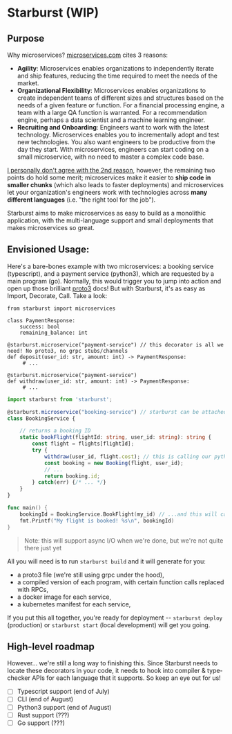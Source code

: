 # Starburst (WIP)

## Purpose

Why microservices? [microservices.com](https://microservices.com) cites 3 reasons:

- **Agility**: Microservices enables organizations to independently iterate and ship features, reducing the time required to meet the needs of the market.
- **Organizational Flexibility**: Microservices enables organizations to create independent teams of different sizes and structures based on the needs of a given feature or function. For a financial processing engine, a team with a large QA function is warranted. For a recommendation engine, perhaps a data scientist and a machine learning engineer.
- **Recruiting and Onboarding**: Engineers want to work with the latest technology. Microservices enables you to incrementally adopt and test new technologies. You also want engineers to be productive from the day they start. With microservices, engineers can start coding on a small microservice, with no need to master a complex code base.

[I personally don't agree with the 2nd reason](docs/opinions/org-flexibility.md), however, the remaining two points do hold some merit; microservices make it easier to **ship code in smaller chunks** (which also leads to faster deployments) and microservices let your organization's engineers work with technologies across **many different languages** (i.e. "the right tool for the job").

Starburst aims to make microservices as easy to build as a monolithic application, with the multi-language support and small deployments that makes microservices so great.


## Envisioned Usage:

Here's a bare-bones example with two microservices: a booking service (typescript), and a payment service (python3), which are requested by a main program (go). Normally, this would trigger you to jump into action and open up those brilliant [proto3](https://developers.google.com/protocol-buffers/docs/proto3) docs! But with Starburst, it's as easy as Import, Decorate, Call. Take a look:

```py3
from starburst import microservices

class PaymentResponse:
    success: bool
    remaining_balance: int

@starburst.microservice("payment-service") // this decorator is all we need! No proto3, no grpc stubs/channels
def deposit(user_id: str, amount: int) -> PaymentResponse:
     # ...

@starburst.microservice("payment-service")
def withdraw(user_id: str, amount: int) -> PaymentResponse:
     # ...
```

```ts
import starburst from 'starburst';

@starburst.microservice("booking-service") // starburst can be attached to classes too!
class BookingService {

    // returns a booking ID
    static bookFlight(flightId: string, user_id: string): string {
        const flight = flights[flightId];
        try {
            withdraw(user_id, flight.cost); // this is calling our python payment microservice!
            const booking = new Booking(flight, user_id);
            // ...
            return booking.id;
        } catch(err) {/* ... */}
    }
}
```

```go
func main() {
    bookingId = BookingService.BookFlight(my_id) // ...and this will call our typescript booking service!
    fmt.Printf("My flight is booked! %s\n", bookingId)
}
```

> Note: this will support async I/O when we're done, but we're not quite there just yet

All you will need is to run `starburst build` and it will generate for you:
* a proto3 file (we're still using grpc under the hood),
* a compiled version of each program, with certain function calls replaced with RPCs,
* a docker image for each service,
* a kubernetes manifest for each service,

If you put this all together, you're ready for deployment -- `starburst deploy` (production) or `starburst start` (local development) will get you going.

## High-level roadmap

However... we're still a long way to finishing this. Since Starburst needs to locate these decorators in your code, it needs to hook into compiler & type-checker APIs for each language that it supports. So keep an eye out for us!

- [ ] Typescript support (end of July)
- [ ] CLI (end of August)
- [ ] Python3 support (end of August)
- [ ] Rust support (???)
- [ ] Go support (???)

<!--
## Installation
```brew install starburst```

## Usage
```
starburst build
starburst run
```
-->
